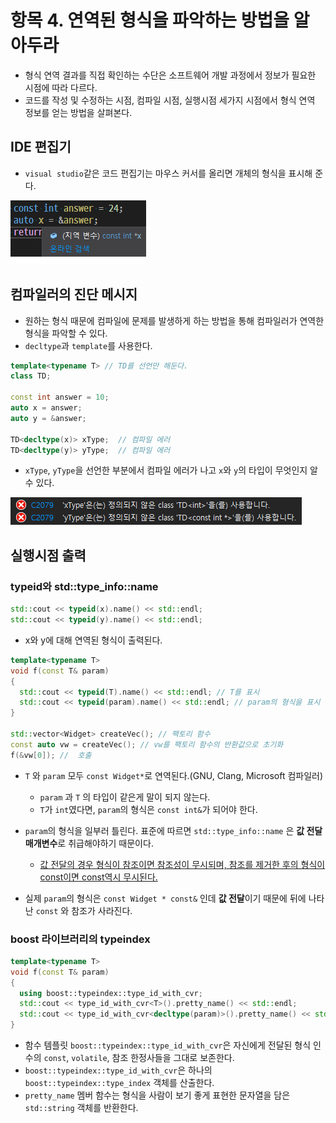 # 항목 4. 연역된 형식을 파악하는 방법을 알아두라
 - 형식 연역 결과를 직접 확인하는 수단은 소프트웨어 개발 과정에서 정보가 필요한 시점에 따라 다르다.
 - 코드를 작성 및 수정하는 시점, 컴파일 시점, 실행시점 세가지 시점에서 형식 연역 정보를 얻는 방법을 살펴본다.

## IDE 편집기
- `visual studio`같은 코드 편집기는 마우스 커서를 올리면 개체의 형식을 표시해 준다.

![123](/Img/vs.jpg)

## 컴파일러의 진단 메시지
- 원하는 형식 때문에 컴파일에 문제를 발생하게 하는 방법을 통해 컴파일러가 연역한 형식을 파악할 수 있다.
- `decltype`과 `template`를 사용한다.

```cpp
template<typename T> // TD를 선언만 해둔다.
class TD;

const int answer = 10;
auto x = answer;
auto y = &answer;

TD<decltype(x)> xType;  // 컴파일 에러
TD<decltype(y)> yType;  // 컴파일 에러
```
- `xType`, `yType`을 선언한 부분에서 컴파일 에러가 나고 `x`와 `y`의 타입이 무엇인지 알 수 있다.

![type](/Img/typeerror.jpg)

## 실행시점 출력
### typeid와 std::type_info::name
```cpp
std::cout << typeid(x).name() << std::endl;
std::cout << typeid(y).name() << std::endl;
```
- x와 y에 대해 연역된 형식이 출력된다.

```cpp
template<typename T>
void f(const T& param)
{
  std::cout << typeid(T).name() << std::endl; // T를 표시
  std::cout << typeid(param).name() << std::endl; // param의 형식을 표시
}

std::vector<Widget> createVec(); // 팩토리 함수
const auto vw = createVec(); // vw를 팩토리 함수의 반환값으로 초기화
f(&vw[0]); //  호출
```
- `T` 와 `param` 모두 `const Widget*`로 연역된다.(GNU, Clang, Microsoft 컴파일러)
  - `param` 과 `T` 의 타입이 같은게 말이 되지 않는다.
  - `T`가 `int`였다면, `param`의 형식은 `const int&`가 되어야 한다.

- `param`의 형식을 일부러 틀린다. 표준에 따르면 `std::type_info::name` 은 **값 전달 매개변수**로 취급해야하기 때문이다.
  - [값 전달의 경우 형식이 참조이면 참조성이 무시되며, 참조를 제거한 후의 형식이 const이면 const역시 무시된다.](/Chapter1/Item1.md)
- 실제 `param`의 형식은 `const Widget * const&` 인데 **값 전달**이기 때문에 뒤에 나타난 `const` 와 참조가 사라진다.

### boost 라이브러리의 typeindex
```cpp
template<typename T>
void f(const T& param)
{
  using boost::typeindex::type_id_with_cvr;
  std::cout << type_id_with_cvr<T>().pretty_name() << std::endl;
  std::cout << type_id_with_cvr<decltype(param)>().pretty_name() << std::endl;
}
```
- 함수 템플릿 `boost::typeindex::type_id_with_cvr`은 자신에게 전달된 형식 인수의 `const`, `volatile`, 참조 한정사들을 그대로 보존한다.
- `boost::typeindex::type_id_with_cvr`은 하나의 `boost::typeindex::type_index` 객체를 산출한다.
- `pretty_name` 멤버 함수는 형식을 사람이 보기 좋게 표현한 문자열을 담은 `std::string` 객체를 반환한다.

